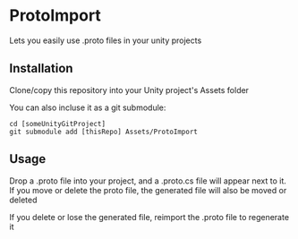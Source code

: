 # ProtoImport

Lets you easily use .proto files in your unity projects

## Installation

Clone/copy this repository into your Unity project's Assets folder

You can also incluse it as a git submodule:
~~~~
cd [someUnityGitProject]
git submodule add [thisRepo] Assets/ProtoImport
~~~~

## Usage

Drop a .proto file into your project, and a .proto.cs file will appear next to it. If you move or delete the proto file, the generated file will also be moved or deleted

If you delete or lose the generated file, reimport the .proto file to regenerate it
